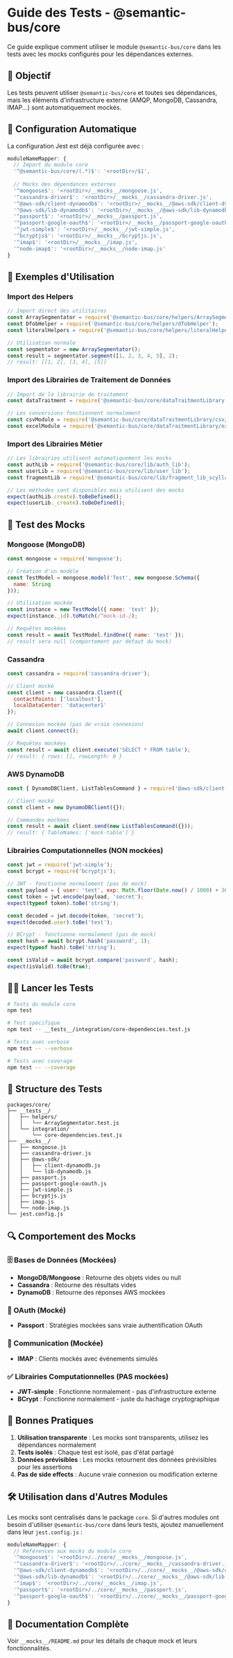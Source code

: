 # Guide des Tests - @semantic-bus/core

Ce guide explique comment utiliser le module `@semantic-bus/core` dans les tests avec les mocks configurés pour les dépendances externes.

## 🎯 Objectif

Les tests peuvent utiliser `@semantic-bus/core` et toutes ses dépendances, mais les éléments d'infrastructure externe (AMQP, MongoDB, Cassandra, IMAP...) sont automatiquement mockés.

## 🔧 Configuration Automatique

La configuration Jest est déjà configurée avec :

```javascript
moduleNameMapper: {
  // Import du module core
  '^@semantic-bus/core/(.*)$': '<rootDir>/$1',
  
  // Mocks des dépendances externes
  '^mongoose$': '<rootDir>/__mocks__/mongoose.js',
  '^cassandra-driver$': '<rootDir>/__mocks__/cassandra-driver.js',
  '^@aws-sdk/client-dynamodb$': '<rootDir>/__mocks__/@aws-sdk/client-dynamodb.js',
  '^@aws-sdk/lib-dynamodb$': '<rootDir>/__mocks__/@aws-sdk/lib-dynamodb.js',
  '^passport$': '<rootDir>/__mocks__/passport.js',
  '^passport-google-oauth$': '<rootDir>/__mocks__/passport-google-oauth.js',
  '^jwt-simple$': '<rootDir>/__mocks__/jwt-simple.js',
  '^bcryptjs$': '<rootDir>/__mocks__/bcryptjs.js',
  '^imap$': '<rootDir>/__mocks__/imap.js',
  '^node-imap$': '<rootDir>/__mocks__/node-imap.js'
}
```

## 📝 Exemples d'Utilisation

### Import des Helpers

```javascript
// Import direct des utilitaires
const ArraySegmentator = require('@semantic-bus/core/helpers/ArraySegmentator');
const DfobHelper = require('@semantic-bus/core/helpers/dfobHelper');
const literalHelpers = require('@semantic-bus/core/helpers/literalHelpers');

// Utilisation normale
const segmentator = new ArraySegmentator();
const result = segmentator.segment([1, 2, 3, 4, 5], 2);
// result: [[1, 2], [3, 4], [5]]
```

### Import des Librairies de Traitement de Données

```javascript
// Import de la librairie de traitement
const dataTraitment = require('@semantic-bus/core/dataTraitmentLibrary');

// Les conversions fonctionnent normalement
const csvModule = require('@semantic-bus/core/dataTraitmentLibrary/csv/csv_traitment');
const excelModule = require('@semantic-bus/core/dataTraitmentLibrary/exel/exel_traitment');
```

### Import des Librairies Métier

```javascript
// Les librairies utilisent automatiquement les mocks
const authLib = require('@semantic-bus/core/lib/auth_lib');
const userLib = require('@semantic-bus/core/lib/user_lib');
const fragmentLib = require('@semantic-bus/core/lib/fragment_lib_scylla');

// Les méthodes sont disponibles mais utilisent des mocks
expect(authLib.create).toBeDefined();
expect(userLib._create).toBeDefined();
```

## 🧪 Test des Mocks

### Mongoose (MongoDB)

```javascript
const mongoose = require('mongoose');

// Création d'un modèle
const TestModel = mongoose.model('Test', new mongoose.Schema({
  name: String
}));

// Utilisation mockée
const instance = new TestModel({ name: 'test' });
expect(instance._id).toMatch(/^mock-id-/);

// Requêtes mockées
const result = await TestModel.findOne({ name: 'test' });
// result sera null (comportement par défaut du mock)
```

### Cassandra

```javascript
const cassandra = require('cassandra-driver');

// Client mocké
const client = new cassandra.Client({
  contactPoints: ['localhost'],
  localDataCenter: 'datacenter1'
});

// Connexion mockée (pas de vraie connexion)
await client.connect();

// Requêtes mockées
const result = await client.execute('SELECT * FROM table');
// result: { rows: [], rowLength: 0 }
```

### AWS DynamoDB

```javascript
const { DynamoDBClient, ListTablesCommand } = require('@aws-sdk/client-dynamodb');

// Client mocké
const client = new DynamoDBClient({});

// Commandes mockées
const result = await client.send(new ListTablesCommand({}));
// result: { TableNames: ['mock-table'] }
```

### Librairies Computationnelles (NON mockées)

```javascript
const jwt = require('jwt-simple');
const bcrypt = require('bcryptjs');

// JWT - fonctionne normalement (pas de mock)
const payload = { user: 'test', exp: Math.floor(Date.now() / 1000) + 3600 };
const token = jwt.encode(payload, 'secret');
expect(typeof token).toBe('string');

const decoded = jwt.decode(token, 'secret');
expect(decoded.user).toBe('test');

// BCrypt - fonctionne normalement (pas de mock)
const hash = await bcrypt.hash('password', 1);
expect(typeof hash).toBe('string');

const isValid = await bcrypt.compare('password', hash);
expect(isValid).toBe(true);
```

## 🏃‍♂️ Lancer les Tests

```bash
# Tests du module core
npm test

# Test spécifique
npm test -- __tests__/integration/core-dependencies.test.js

# Tests avec verbose
npm test -- --verbose

# Tests avec coverage
npm test -- --coverage
```

## 📁 Structure des Tests

```
packages/core/
├── __tests__/
│   ├── helpers/
│   │   └── ArraySegmentator.test.js
│   └── integration/
│       └── core-dependencies.test.js
├── __mocks__/
│   ├── mongoose.js
│   ├── cassandra-driver.js
│   ├── @aws-sdk/
│   │   ├── client-dynamodb.js
│   │   └── lib-dynamodb.js
│   ├── passport.js
│   ├── passport-google-oauth.js
│   ├── jwt-simple.js
│   ├── bcryptjs.js
│   ├── imap.js
│   └── node-imap.js
└── jest.config.js
```

## 🔍 Comportement des Mocks

### 🗄️ Bases de Données (Mockées)
- **MongoDB/Mongoose** : Retourne des objets vides ou null
- **Cassandra** : Retourne des résultats vides
- **DynamoDB** : Retourne des réponses AWS mockées

### 🔐 OAuth (Mocké)
- **Passport** : Stratégies mockées sans vraie authentification OAuth

### 📧 Communication (Mockée)
- **IMAP** : Clients mockés avec événements simulés

### ✅ Librairies Computationnelles (PAS mockées)
- **JWT-simple** : Fonctionne normalement - pas d'infrastructure externe
- **BCrypt** : Fonctionne normalement - juste du hachage cryptographique

## 🚨 Bonnes Pratiques

1. **Utilisation transparente** : Les mocks sont transparents, utilisez les dépendances normalement
2. **Tests isolés** : Chaque test est isolé, pas d'état partagé
3. **Données prévisibles** : Les mocks retournent des données prévisibles pour les assertions
4. **Pas de side effects** : Aucune vraie connexion ou modification externe

## 🛠️ Utilisation dans d'Autres Modules

Les mocks sont centralisés dans le package `core`. Si d'autres modules ont besoin d'utiliser `@semantic-bus/core` dans leurs tests, ajoutez manuellement dans leur `jest.config.js` :

```javascript
moduleNameMapper: {
  // Références aux mocks du module core
  '^mongoose$': '<rootDir>/../core/__mocks__/mongoose.js',
  '^cassandra-driver$': '<rootDir>/../core/__mocks__/cassandra-driver.js',
  '^@aws-sdk/client-dynamodb$': '<rootDir>/../core/__mocks__/@aws-sdk/client-dynamodb.js',
  '^@aws-sdk/lib-dynamodb$': '<rootDir>/../core/__mocks__/@aws-sdk/lib-dynamodb.js',
  '^imap$': '<rootDir>/../core/__mocks__/imap.js',
  '^passport$': '<rootDir>/../core/__mocks__/passport.js',
  '^passport-google-oauth$': '<rootDir>/../core/__mocks__/passport-google-oauth.js'
}
```

## 📖 Documentation Complète

Voir `__mocks__/README.md` pour les détails de chaque mock et leurs fonctionnalités. 